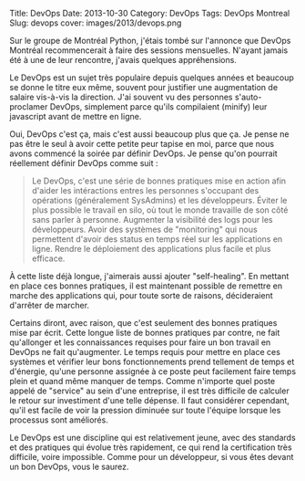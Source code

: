Title: DevOps
Date: 2013-10-30
Category: DevOps 
Tags: DevOps Montreal
Slug: devops
cover: images/2013/devops.png

Sur le groupe de Montréal Python, j'étais tombé sur l'annonce que DevOps Montréal recommencerait à faire des sessions mensuelles. N'ayant jamais été à une de leur rencontre, j'avais quelques appréhensions. 

Le DevOps est un sujet très populaire depuis quelques années et beaucoup se donne le titre eux même, souvent pour justifier une augmentation de salaire vis-à-vis la direction. J'ai souvent vu des personnes s'auto-proclamer DevOps, simplement parce qu'ils compilaient (minify) leur javascript avant de mettre en ligne. 

Oui, DevOps c'est ça, mais c'est aussi beaucoup plus que ça. Je pense ne pas être le seul à avoir cette petite peur tapise en moi, parce que nous avons commencé la soirée par définir DevOps. Je pense qu'on pourrait réellement définir DevOps comme suit :

>    Le DevOps, c'est une série de bonnes pratiques mise en action afin d'aider les intéractions entres les personnes s'occupant des opérations (généralement SysAdmins) et les développeurs. Éviter le plus possible le travail en silo, où tout le monde travaille de son côté sans parler à personne. Augmenter la visibilité des logs pour les développeurs. Avoir des systèmes de "monitoring" qui nous permettent d'avoir des status en temps réel sur les applications en ligne. Rendre le déploiement des applications plus facile et plus efficace.

À cette liste déjà longue, j'aimerais aussi ajouter "self-healing". En mettant en place ces bonnes pratiques, il est maintenant possible de remettre en marche des applications qui, pour toute sorte de raisons, décideraient d'arrêter de marcher.

Certains diront, avec raison, que c'est seulement des bonnes pratiques mise par écrit. Cette longue liste de bonnes pratiques par contre, ne fait qu'allonger et les connaissances requises pour faire un bon travail en DevOps ne fait qu'augmenter. Le temps requis pour mettre en place ces systèmes et vérifier leur bons fonctionnements prend tellement de temps et d'énergie, qu'une personne assignée à ce poste peut facilement faire temps plein et quand même manquer de temps. Comme n'importe quel poste appelé de "service" au sein d'une entreprise, il est très difficile de calculer le retour sur investiment d'une telle dépense. Il faut considérer cependant, qu'il est facile de voir la pression diminuée sur toute l'équipe lorsque les processus sont améliorés.

Le DevOps est une discipline qui est relativement jeune, avec des standards et des pratiques qui évolue très rapidement, ce qui rend la certification très difficile, voire impossible. Comme pour un développeur, si vous êtes devant un bon DevOps, vous le saurez.
